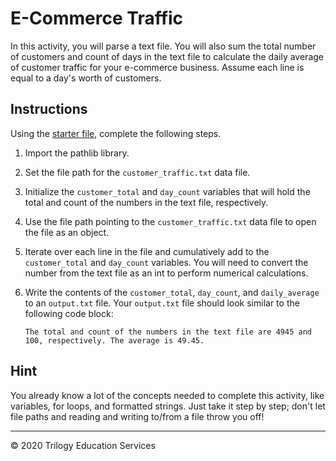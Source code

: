 # E-Commerce Traffic

In this activity, you will parse a text file. You will also sum the total number of customers and count of days in the text file to calculate the daily average of customer traffic for your e-commerce business. Assume each line is equal to a day's worth of customers.

## Instructions

Using the [starter file](Unsolved/ecommerce_traffic.py), complete the following steps.

1. Import the pathlib library.

2. Set the file path for the `customer_traffic.txt` data file.

3. Initialize the `customer_total` and `day_count` variables that will hold the total and count of the numbers in the text file, respectively.

4. Use the file path pointing to the `customer_traffic.txt` data file to open the file as an object.

5. Iterate over each line in the file and cumulatively add to the `customer_total` and `day_count` variables. You will need to convert the number from the text file as an int to perform numerical calculations.

6. Write the contents of the `customer_total`, `day_count`, and `daily_average` to an `output.txt` file. Your `output.txt` file should look similar to the following code block:

    ```
    The total and count of the numbers in the text file are 4945 and 100, respectively. The average is 49.45.
    ```

## Hint

You already know a lot of the concepts needed to complete this activity, like variables, for loops, and formatted strings. Just take it step by step; don't let file paths and reading and writing to/from a file throw you off!

---

© 2020 Trilogy Education Services
